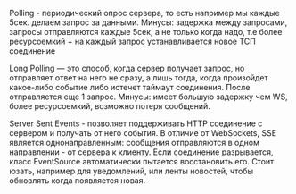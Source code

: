 Polling - периодический опрос сервера, то есть например мы каждые 5сек. делаем запрос за данными. Минусы: задержка между запросами, запросы отправляются каждые 5сек, а не только когда надо, т.е более ресурсоемкий + на каждый запрос устанавливается новое ТСП соединение 

Long Polling — это способ, когда сервер получает запрос, но отправляет ответ на него не сразу, а лишь тогда, когда произойдет какое-либо событие либо истечет таймаут соединения. После отправляется еще 1 запрос. Минусы: имеет большую задержку чем WS, более ресурсоемкий, возможно потеря сообщений. 

Server Sent Events - позволяет поддерживать HTTP соединение с сервером и получать от него события. В отличие от WebSockets, SSE является однонаправленным: сообщения отправляются в одном направлении - от сервера к клиенту. Если соединение разрывается, класс EventSource автоматически пытается восстановить его. Стоит юзать, например для уведомлений, или ленты новостей, чтобы обновлять когда появляется новая.